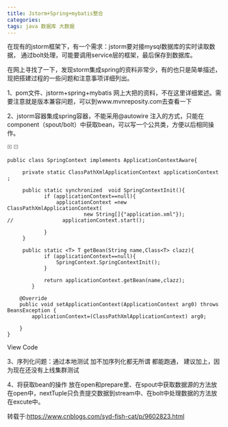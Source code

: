 ```yaml
---
title: Jstorm+Spring+mybatis整合
categories: 
tags: java 数据库 大数据
---
```

在现有的jstorm框架下，有一个需求：jstorm要对接mysql数据库的实时读取数据，
通过bolt处理，可能要调用service层的框架，最后保存到数据库。

在网上寻找了一下，发现storm集成spring的资料非常少，有的也只是简单描述，现把搭建过程的一些问题和注意事项详细列出。

1、pom文件、jstorm+spring+mybatis
网上大把的资料，不在这里详细累述。需要注意就是版本兼容问题，可以到www.mvnreposity.com去查看一下

2、jstorm容器集成spring容器，不能采用@autowire
注入的方式，只能在component（spout/bolt）中获取bean，可以写一个公共类，方便以后相同操作。

![](data:image/png;base64,R0lGODlhCwAQAJEAAAAAAP///4CAgP///yH5BAEAAAMALAAAAAALABAAQAIhnI8mId2snBRxtoRV2ItrvkHZSJZd6A3n+jEhpaJvSRsFADs=)
![](data:image/png;base64,R0lGODlhCwAQAJEAAAAAAP///4CAgP///yH5BAEAAAMALAAAAAALABAAQAIgnI8mId2snBRxtoRV2ByO1W1URpYmGI5op4ai5o7mXAAAOw==)

    
    
    public class SpringContext implements ApplicationContextAware{
        
         private static ClassPathXmlApplicationContext applicationContext ;
         
         public static synchronized  void SpringContextInit(){
                if (applicationContext==null){
                    applicationContext =new ClassPathXmlApplicationContext(
                             new String[]{"application.xml"});
    //                applicationContext.start();
                     
                }
         }
         
         public static <T> T getBean(String name,Class<T> clazz){
                if (applicationContext==null){
                    SpringContext.SpringContextInit();
                }
                
                return applicationContext.getBean(name,clazz);
            }
    
        @Override
        public void setApplicationContext(ApplicationContext arg0) throws BeansException {
            applicationContext=(ClassPathXmlApplicationContext) arg0;
            
        }
    }

View Code

3、序列化问题：通过本地测试 加不加序列化都无所谓 都能跑通， 建议加上，因为现在还没有上线集群测试

4、将获取bean的操作
放在open和prepare里、在spout中获取数据源的方法放在open中，nextTuple只负责提交数据到stream中、在bolt中处理数据的方法放在excute中。

转载于:https://www.cnblogs.com/syd-fish-cat/p/9602823.html

